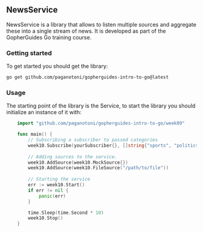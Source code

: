 ## NewsService

NewsService is a library that allows to listen multiple sources and aggregate these into a single stream of news. It is developed as part of the GopherGuides Go training course.

### Getting started

To get started you should get the library:

```sh
go get github.com/paganotoni/gopherguides-intro-to-go@latest
```

### Usage

The starting point of the library is the Service, to start the library you should initialize an instance of it with:

```go
    import "github.com/paganotoni/gopherguides-intro-to-go/week09"

    func main() {
        // Subscribing a subscriber to passed categories
        week10.Subscribe(yourSubscriber{}, []string{"sports", "politics"})
        
        // Adding sources to the service.
        week10.AddSource(week10.MockSource{})
        week10.AddSource(week10.FileSource("/path/to/file"))
        
        // Starting the service
        err := week10.Start()
        if err != nil {
            panic(err)
        }

        time.Sleep(time.Second * 10)
        week10.Stop()
    }
```